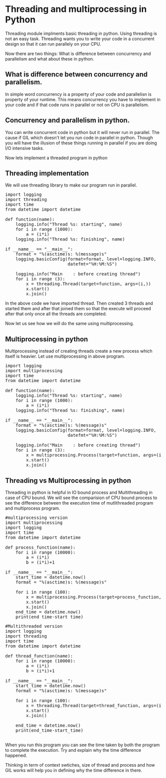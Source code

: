 # Threading and multiprocessing in Python

Threading module implments basic threading in python. Using threading is not an easy task. Threading wants you to write your code in a concurrent design so that it can run parallely on your CPU.

Now there are two things: What is difference between concurrency and parallelism and what about these in python. 

## What is difference between concurrency and parallelism. 

In simple word concurrency is a property of your code and parallelisn is property of your runtime. This means concurrency you have to implement in your code and if that code runs in parallel or not on CPU is parallelism. 

## Concurrency and parallelism in python.

You can write concurrent code in python but it will never run in parallel. The cause if GIL which doesn't let you run code in parallel in python. Though you will have the illusion of these things running in parallel if you are doing I/O intensive tasks. 

Now lets implement a threaded program in python 

## Threading implementation

We will use threading library to make our program run in parallel. 
<pre>
import logging
import threading
import time
from datetime import datetime

def function(name):
    logging.info("Thread %s: starting", name)
    for i in range (1000):
        a = (i*i)
    logging.info("Thread %s: finishing", name)

if __name__ == "__main__":
    format = "%(asctime)s: %(message)s"
    logging.basicConfig(format=format, level=logging.INFO,
                        datefmt="%H:%M:%S")

    logging.info("Main    : before creating thread")
    for i in range (3):
        x = threading.Thread(target=function, args=(i,))
        x.start()
        x.join()
</pre>

In the above code we have imported thread. Then created 3 threads and started them and after that joined them so that the execute will proceed after that only once all the threads are completed. 

Now let us see how we will do the same using multiprocessing. 

## Multiprocessing in python

Multiprocessing instead of creating threads create a new process which itself is heavier. Let use multiprocessing in above program.

<pre>
import logging
import multiprocessing
import time
from datetime import datetime

def function(name):
    logging.info("Thread %s: starting", name)
    for i in range (1000):
        a = (i*i)
    logging.info("Thread %s: finishing", name)

if __name__ == "__main__":
    format = "%(asctime)s: %(message)s"
    logging.basicConfig(format=format, level=logging.INFO,
                        datefmt="%H:%M:%S")

    logging.info("Main    : before creating thread")
    for i in range (3):
        x = multiprocessing.Process(target=function, args=(i, ))
        x.start()
        x.join()
</pre>

## Threading vs Multiprocessing in python

Threading in python is helpful in IO bound process and Multithreading in case of CPU bound. We will see the comparision of CPU bound process to see the difference between the execution time of mutlithreaded program and multiprocess program. 



<pre>
#multiprocessing version
import multiprocessing
import logging
import time
from datetime import datetime

def process_function(name):
    for i in range (10000):
        a = (i*i)
        b = (i*i)+1

if __name__ == "__main__":
    start_time = datetime.now()
    format = "%(asctime)s: %(message)s"

    for i in range (100):
        x = multiprocessing.Process(target=process_function, args=(i, ))
        x.start()
        x.join()
    end_time = datetime.now()
    print(end_time-start_time)
</pre>


<pre>
#Multithreaded version
import logging
import threading
import time
from datetime import datetime

def thread_function(name):
    for i in range (10000):
        a = (i*i)
        b = (i*i)+1

if __name__ == "__main__":
    start_time = datetime.now()
    format = "%(asctime)s: %(message)s"
    
    for i in range (100):
        x = threading.Thread(target=thread_function, args=(i,))
        x.start()
        x.join()
    
    end_time = datetime.now()
    print(end_time-start_time)

</pre>


When you run this program you can see the time taken by both the program to complete the execution. Try and explain why the time difference happened. 

Thinking in term of context swtiches, size of thread and process and how GIL works will help you in defining why the time difference in there. 